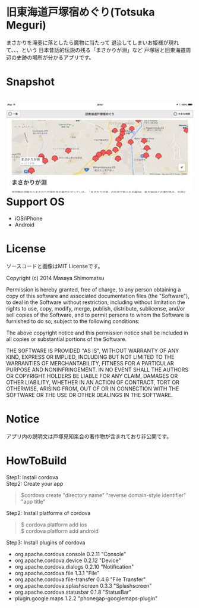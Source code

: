 旧東海道戸塚宿めぐり(Totsuka Meguri)
=======================================

まさかりを滝壺に落としたら魔物に当たって
退治してしまいお姫様が現れて、、、という
日本昔話的伝説の残る「まさかりが淵」など
戸塚宿と旧東海道周辺の史跡の場所が分かるアプリです。

Snapshot
========
![](snapshots.png?raw=true)
Support OS
==========
 * iOS/iPhone
 * Android

License 
==================================
ソースコードと画像はMIT Licenseです。

Copyright (c) 2014 Masaya Shimomatsu

Permission is hereby granted, free of charge, to any person obtaining a copy of this software and associated documentation files (the "Software"), to deal in the Software without restriction, including without limitation the rights to use, copy, modify, merge, publish, distribute, sublicense, and/or sell copies of the Software, and to permit persons to whom the Software is furnished to do so, subject to the following conditions:

The above copyright notice and this permission notice shall be included in all copies or substantial portions of the Software.

THE SOFTWARE IS PROVIDED "AS IS", WITHOUT WARRANTY OF ANY KIND, EXPRESS OR IMPLIED, INCLUDING BUT NOT LIMITED TO THE WARRANTIES OF MERCHANTABILITY, FITNESS FOR A PARTICULAR PURPOSE AND NONINFRINGEMENT. IN NO EVENT SHALL THE AUTHORS OR COPYRIGHT HOLDERS BE LIABLE FOR ANY CLAIM, DAMAGES OR OTHER LIABILITY, WHETHER IN AN ACTION OF CONTRACT, TORT OR OTHERWISE, ARISING FROM, OUT OF OR IN CONNECTION WITH THE SOFTWARE OR THE USE OR OTHER DEALINGS IN THE SOFTWARE.


Notice
======
アプリ内の説明文は戸塚見知楽会の著作物が含まれており非公開です。

HowToBuild
==========
 
 Step1: Install cordova  
 Step2: Create your app  
> $cordova create "directory name" "reverse domain-style identifier" "app title" 

Step2: Install platforms of cordova  
> $ cordova platform add ios  
> $ cordova platform add android  

Step3: Install plugins of cordova   
  * org.apache.cordova.console 0.2.11 "Console"
  * org.apache.cordova.device 0.2.12 "Device"
  * org.apache.cordova.dialogs 0.2.10 "Notification"
  * org.apache.cordova.file 1.3.1 "File"
  * org.apache.cordova.file-transfer 0.4.6 "File Transfer"
  * org.apache.cordova.splashscreen 0.3.3 "Splashscreen"
  * org.apache.cordova.statusbar 0.1.8 "StatusBar"
  * plugin.google.maps 1.2.2 "phonegap-googlemaps-plugin"
 




